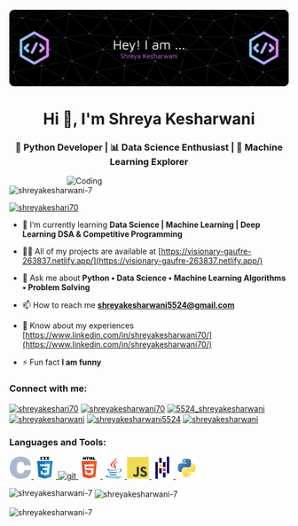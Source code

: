 <p align="center">
  <img src="https://github.com/shreyakesharwani-7/shreyakesharwani-7/blob/main/github-header-banner%20(2).png?raw=true" alt="Shreya Kesharwani Banner" />
</p>

<h1 align="center">Hi 👋, I'm Shreya Kesharwani</h1>
<h3 align="center">🚀 Python Developer | 📊 Data Science Enthusiast | 🤖 Machine Learning Explorer</h3>

<img align="right" alt="Coding" width="400" src="https://images4.alphacoders.com/135/thumb-1920-1358530.jpeg">
<p align="left"> <img src="https://komarev.com/ghpvc/?username=shreyakesharwani-7&label=Profile%20views&color=0e75b6&style=flat" alt="shreyakesharwani-7" /> </p>

<p align="left"> <a href="https://twitter.com/shreyakeshari70" target="blank"><img src="https://img.shields.io/twitter/follow/shreyakeshari70?logo=twitter&style=for-the-badge" alt="shreyakeshari70" /></a> </p>

- 🌱 I’m currently learning **Data Science | Machine Learning | Deep Learning DSA & Competitive Programming**

- 👨‍💻 All of my projects are available at [https://visionary-gaufre-263837.netlify.app/](https://visionary-gaufre-263837.netlify.app/)

- 💬 Ask me about **Python • Data Science • Machine Learning Algorithms • Problem Solving**

- 📫 How to reach me **shreyakesharwani5524@gmail.com**

- 📄 Know about my experiences [https://www.linkedin.com/in/shreyakesharwani70/](https://www.linkedin.com/in/shreyakesharwani70/)

- ⚡ Fun fact **I am funny**

<h3 align="left">Connect with me:</h3>
<p align="left">
<a href="https://twitter.com/shreyakeshari70" target="blank"><img align="center" src="https://raw.githubusercontent.com/rahuldkjain/github-profile-readme-generator/master/src/images/icons/Social/twitter.svg" alt="shreyakeshari70" height="30" width="40" /></a>
<a href="https://linkedin.com/in/shreyakesharwani70" target="blank"><img align="center" src="https://raw.githubusercontent.com/rahuldkjain/github-profile-readme-generator/master/src/images/icons/Social/linked-in-alt.svg" alt="shreyakesharwani70" height="30" width="40" /></a>
<a href="https://instagram.com/5524_shreyakesharwani" target="blank"><img align="center" src="https://raw.githubusercontent.com/rahuldkjain/github-profile-readme-generator/master/src/images/icons/Social/instagram.svg" alt="5524_shreyakesharwani" height="30" width="40" /></a>
<a href="https://www.hackerrank.com/shreyakesharwani" target="blank"><img align="center" src="https://raw.githubusercontent.com/rahuldkjain/github-profile-readme-generator/master/src/images/icons/Social/hackerrank.svg" alt="shreyakesharwani" height="30" width="40" /></a>
<a href="https://www.leetcode.com/shreyakesharwani5524" target="blank"><img align="center" src="https://raw.githubusercontent.com/rahuldkjain/github-profile-readme-generator/master/src/images/icons/Social/leet-code.svg" alt="shreyakesharwani5524" height="30" width="40" /></a>
<a href="https://auth.geeksforgeeks.org/user/shreyakesharwani" target="blank"><img align="center" src="https://raw.githubusercontent.com/rahuldkjain/github-profile-readme-generator/master/src/images/icons/Social/geeks-for-geeks.svg" alt="shreyakesharwani" height="30" width="40" /></a>
</p>

<h3 align="left">Languages and Tools:</h3>
<p align="left"> <a href="https://www.cprogramming.com/" target="_blank" rel="noreferrer"> <img src="https://raw.githubusercontent.com/devicons/devicon/master/icons/c/c-original.svg" alt="c" width="40" height="40"/> </a> <a href="https://www.w3schools.com/css/" target="_blank" rel="noreferrer"> <img src="https://raw.githubusercontent.com/devicons/devicon/master/icons/css3/css3-original-wordmark.svg" alt="css3" width="40" height="40"/> </a> <a href="https://git-scm.com/" target="_blank" rel="noreferrer"> <img src="https://www.vectorlogo.zone/logos/git-scm/git-scm-icon.svg" alt="git" width="40" height="40"/> </a> <a href="https://www.w3.org/html/" target="_blank" rel="noreferrer"> <img src="https://raw.githubusercontent.com/devicons/devicon/master/icons/html5/html5-original-wordmark.svg" alt="html5" width="40" height="40"/> </a> <a href="https://www.java.com" target="_blank" rel="noreferrer"> <img src="https://raw.githubusercontent.com/devicons/devicon/master/icons/java/java-original.svg" alt="java" width="40" height="40"/> </a> <a href="https://developer.mozilla.org/en-US/docs/Web/JavaScript" target="_blank" rel="noreferrer"> <img src="https://raw.githubusercontent.com/devicons/devicon/master/icons/javascript/javascript-original.svg" alt="javascript" width="40" height="40"/> </a> <a href="https://pandas.pydata.org/" target="_blank" rel="noreferrer"> <img src="https://raw.githubusercontent.com/devicons/devicon/2ae2a900d2f041da66e950e4d48052658d850630/icons/pandas/pandas-original.svg" alt="pandas" width="40" height="40"/> </a> <a href="https://www.python.org" target="_blank" rel="noreferrer"> <img src="https://raw.githubusercontent.com/devicons/devicon/master/icons/python/python-original.svg" alt="python" width="40" height="40"/> </a> </p>

<p><img align="left" src="https://github-readme-stats.vercel.app/api/top-langs?username=shreyakesharwani-7&show_icons=true&locale=en&layout=compact" alt="shreyakesharwani-7" /></p>

<p>&nbsp;<img align="center" src="https://github-readme-stats.vercel.app/api?username=shreyakesharwani-7&show_icons=true&locale=en" alt="shreyakesharwani-7" /></p>

<p><img align="center" src="https://github-readme-streak-stats.herokuapp.com/?user=shreyakesharwani-7&" alt="shreyakesharwani-7" /></p>
